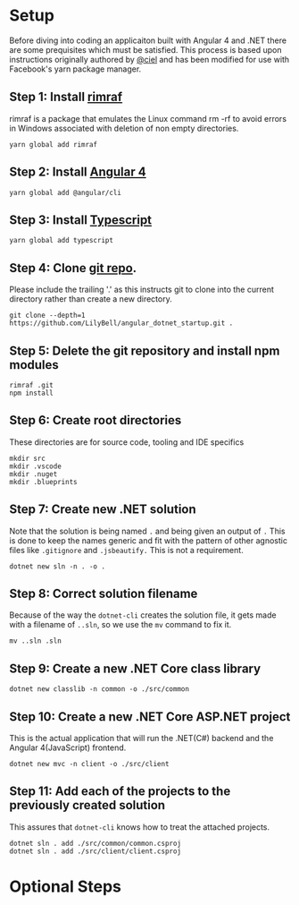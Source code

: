 # Setup

Before diving into coding an applicaiton built with Angular 4 and .NET there are some prequisites which must be satisfied. This process is based upon instructions originally authored by [@ciel](https://www.github.com/ciel) and has been modified for use with Facebook's yarn package manager.

## Step 1: Install [rimraf](https://github.com/isaacs/rimraf)

rimraf is a package that emulates the Linux command rm -rf to avoid errors in Windows associated with deletion of non empty directories.

```
yarn global add rimraf
```

## Step 2: Install [Angular 4](https://angular.io)

```
yarn global add @angular/cli
```

## Step 3: Install [Typescript](https://www.typescriptlang.org/)

```
yarn global add typescript
```

## Step 4: Clone [git repo](https://www.github.com/LilyBell/angular_dotnet_startup).
Please include the trailing '.' as this instructs git to clone into the current directory rather than create a new directory.

```
git clone --depth=1 https://github.com/LilyBell/angular_dotnet_startup.git .
```

## Step 5: Delete the git repository and install npm modules

```
rimraf .git
npm install
```

## Step 6: Create root directories
These directories are for source code, tooling and IDE specifics

```
mkdir src
mkdir .vscode
mkdir .nuget
mkdir .blueprints
```

## Step 7: Create new .NET solution
Note that the solution is being named ```.``` and being given an output of ```.``` This is done to keep the names generic and fit with the pattern of other agnostic files like ```.gitignore``` and ```.jsbeautify.``` This is not a requirement.

```
dotnet new sln -n . -o .
```

## Step 8: Correct solution filename
Because of the way the ```dotnet-cli``` creates the solution file, it gets made with a filename of ```..sln```, so we use the ```mv``` command to fix it.

```
mv ..sln .sln
```

## Step 9: Create a new .NET Core class library

```
dotnet new classlib -n common -o ./src/common
```

## Step 10: Create a new .NET Core ASP.NET project
This is the actual application that will run the .NET(C#) backend and the Angular 4(JavaScript) frontend.

```
dotnet new mvc -n client -o ./src/client
```

## Step 11: Add each of the projects to the previously created solution
This assures that ```dotnet-cli``` knows how to treat the attached projects.

```
dotnet sln . add ./src/common/common.csproj
dotnet sln . add ./src/client/client.csproj
```

# Optional Steps


